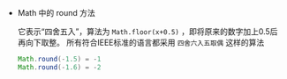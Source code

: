 + Math 中的 round 方法

    它表示“四舍五入”，算法为 `Math.floor(x+0.5)` ，即将原来的数字加上0.5后再向下取整。
    所有符合IEEE标准的语言都采用 `四舍六入五取偶` 这样的算法
    ```java
    Math.round(-1.5) = -1
    Math.round(-1.6) = -2
    ```